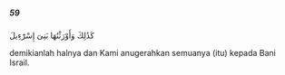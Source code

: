 ##### 59

<span class="ayah">كَذَٰلِكَ وَأَوْرَثْنَٰهَا بَنِىٓ إِسْرَٰٓءِيلَ</span>

<span class="ayah_translation">demikianlah halnya dan Kami anugerahkan semuanya (itu) kepada Bani Israil.</span>

